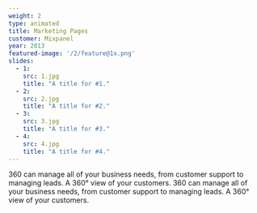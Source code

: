 ```yaml
---
weight: 2
type: animated
title: Marketing Pages
customer: Mixpanel
year: 2013
featured-image: '/2/feature@1x.png'
slides:
  - 1:
    src: 1.jpg
    title: "A title for #1."
  - 2:
    src: 2.jpg
    title: "A title for #2."
  - 3:
    src: 3.jpg
    title: "A title for #3."
  - 4:
    src: 4.jpg
    title: "A title for #4."
---
```

360 can manage all of your business needs, from customer support to managing leads. A 360° view of your customers. 360 can manage all of your business needs, from customer support to managing leads. A 360° view of your customers.
